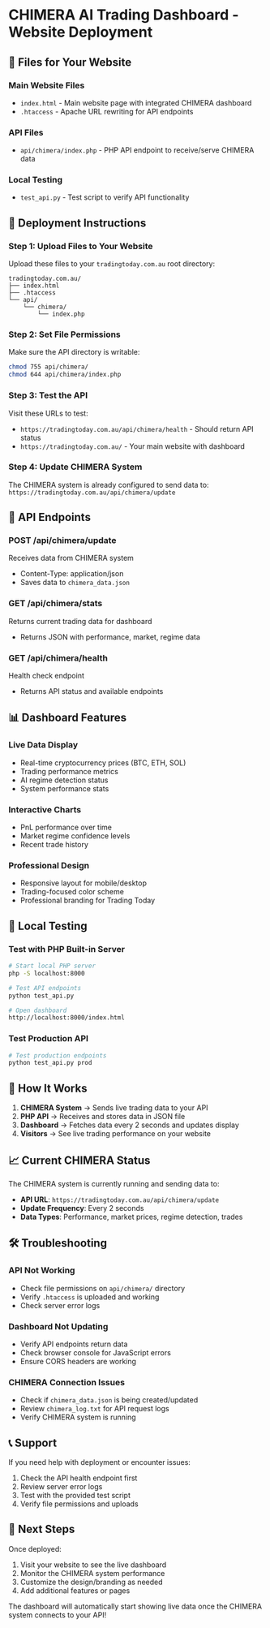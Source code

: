 # CHIMERA AI Trading Dashboard - Website Deployment

## 📁 Files for Your Website

### **Main Website Files**
- `index.html` - Main website page with integrated CHIMERA dashboard
- `.htaccess` - Apache URL rewriting for API endpoints

### **API Files**
- `api/chimera/index.php` - PHP API endpoint to receive/serve CHIMERA data

### **Local Testing**
- `test_api.py` - Test script to verify API functionality

## 🚀 Deployment Instructions

### **Step 1: Upload Files to Your Website**

Upload these files to your `tradingtoday.com.au` root directory:

```
tradingtoday.com.au/
├── index.html
├── .htaccess
└── api/
    └── chimera/
        └── index.php
```

### **Step 2: Set File Permissions**

Make sure the API directory is writable:
```bash
chmod 755 api/chimera/
chmod 644 api/chimera/index.php
```

### **Step 3: Test the API**

Visit these URLs to test:
- `https://tradingtoday.com.au/api/chimera/health` - Should return API status
- `https://tradingtoday.com.au/` - Your main website with dashboard

### **Step 4: Update CHIMERA System**

The CHIMERA system is already configured to send data to:
`https://tradingtoday.com.au/api/chimera/update`

## 🔧 API Endpoints

### **POST /api/chimera/update**
Receives data from CHIMERA system
- Content-Type: application/json
- Saves data to `chimera_data.json`

### **GET /api/chimera/stats**
Returns current trading data for dashboard
- Returns JSON with performance, market, regime data

### **GET /api/chimera/health**
Health check endpoint
- Returns API status and available endpoints

## 📊 Dashboard Features

### **Live Data Display**
- Real-time cryptocurrency prices (BTC, ETH, SOL)
- Trading performance metrics
- AI regime detection status
- System performance stats

### **Interactive Charts**
- PnL performance over time
- Market regime confidence levels
- Recent trade history

### **Professional Design**
- Responsive layout for mobile/desktop
- Trading-focused color scheme
- Professional branding for Trading Today

## 🧪 Local Testing

### **Test with PHP Built-in Server**
```bash
# Start local PHP server
php -S localhost:8000

# Test API endpoints
python test_api.py

# Open dashboard
http://localhost:8000/index.html
```

### **Test Production API**
```bash
# Test production endpoints
python test_api.py prod
```

## 🔄 How It Works

1. **CHIMERA System** → Sends live trading data to your API
2. **PHP API** → Receives and stores data in JSON file
3. **Dashboard** → Fetches data every 2 seconds and updates display
4. **Visitors** → See live trading performance on your website

## 📈 Current CHIMERA Status

The CHIMERA system is currently running and sending data to:
- **API URL**: `https://tradingtoday.com.au/api/chimera/update`
- **Update Frequency**: Every 2 seconds
- **Data Types**: Performance, market prices, regime detection, trades

## 🛠️ Troubleshooting

### **API Not Working**
- Check file permissions on `api/chimera/` directory
- Verify `.htaccess` is uploaded and working
- Check server error logs

### **Dashboard Not Updating**
- Verify API endpoints return data
- Check browser console for JavaScript errors
- Ensure CORS headers are working

### **CHIMERA Connection Issues**
- Check if `chimera_data.json` is being created/updated
- Review `chimera_log.txt` for API request logs
- Verify CHIMERA system is running

## 📞 Support

If you need help with deployment or encounter issues:
1. Check the API health endpoint first
2. Review server error logs
3. Test with the provided test script
4. Verify file permissions and uploads

## 🎯 Next Steps

Once deployed:
1. Visit your website to see the live dashboard
2. Monitor the CHIMERA system performance
3. Customize the design/branding as needed
4. Add additional features or pages

The dashboard will automatically start showing live data once the CHIMERA system connects to your API!
